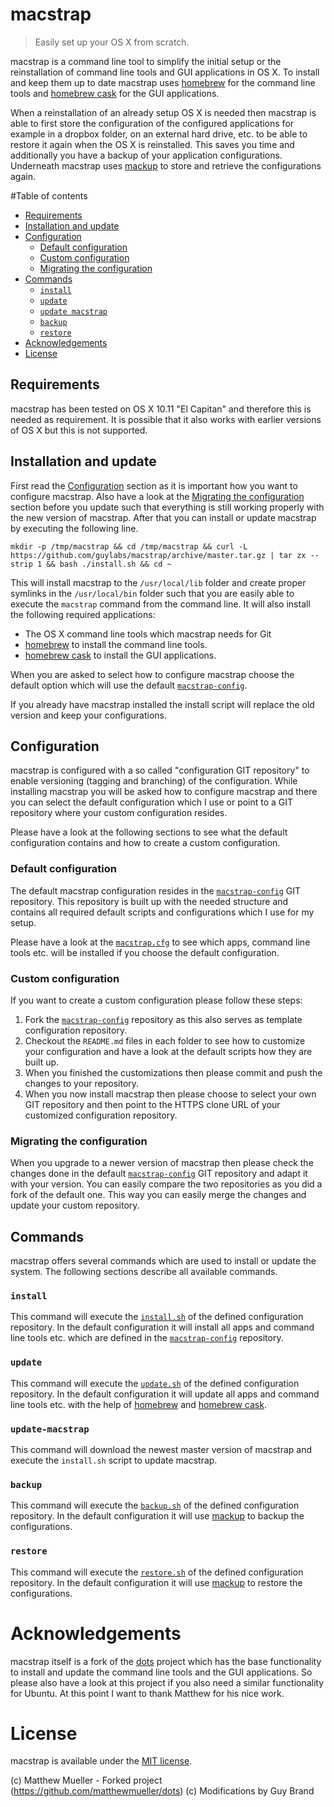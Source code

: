 # macstrap

> Easily set up your OS X from scratch.

macstrap is a command line tool to simplify the initial setup or the reinstallation of command line tools and GUI 
applications in OS X. To install and keep them up to date macstrap uses [homebrew](http://brew.sh) for the command 
line tools and [homebrew cask](http://caskroom.io) for the GUI applications.

When a reinstallation of an already setup OS X is needed then macstrap is able to first store the configuration of the
configured applications for example in a dropbox folder, on an external hard drive, etc. to be able to restore it
again when the OS X is reinstalled. This saves you time and additionally you have a backup of your application configurations.
Underneath macstrap uses [mackup](https://github.com/lra/mackup) to store and retrieve the configurations again.

#Table of contents

- [Requirements](#requirements)
- [Installation and update](#installation-and-update)
- [Configuration](#configuration)
    - [Default configuration](#default-configuration)
    - [Custom configuration](#custom-configuration)
    - [Migrating the configuration](#migrating-the-configuration)
- [Commands](#commands)
    - [`install`](#install)
    - [`update`](#update)
    - [`update macstrap`](#update-macstrap)
    - [`backup`](#backup)
    - [`restore`](#restore)
- [Acknowledgements](#acknowledgements)
- [License](#license)

## Requirements

macstrap has been tested on OS X 10.11 "El Capitan" and therefore this is needed as requirement. It is possible that it
also works with earlier versions of OS X but this is not supported.

## Installation and update

First read the [Configuration](#configuration) section as it is important how you want to configure macstrap. Also have 
a look at the [Migrating the configuration](#migrating-the-configuration) section before you update such that everything
is still working properly with the new version of macstrap. After that you can install or update macstrap by executing the following line.

```shell
mkdir -p /tmp/macstrap && cd /tmp/macstrap && curl -L https://github.com/guylabs/macstrap/archive/master.tar.gz | tar zx --strip 1 && bash ./install.sh && cd ~
```

This will install macstrap to the `/usr/local/lib` folder and create proper symlinks in the `/usr/local/bin` folder such 
that you are easily able to execute the `macstrap` command from the command line. It will also install the following required
applications:

* The OS X command line tools which macstrap needs for Git
* [homebrew](http://brew.sh) to install the command line tools.
* [homebrew cask](http://caskroom.io) to install the GUI applications.

When you are asked to select how to configure macstrap choose the default option which will use the default 
[`macstrap-config`](https://github.com/guylabs/macstrap-config).

If you already have macstrap installed the install script will replace the old version and keep your configurations.

## Configuration

macstrap is configured with a so called "configuration GIT repository" to enable versioning (tagging and branching) of the configuration.
While installing macstrap you will be asked how to configure macstrap and there you can select the default configuration which I use or
point to a GIT repository where your custom configuration resides.

Please have a look at the following sections to see what the default configuration contains and how to create a custom configuration.

### Default configuration

The default macstrap configuration resides in the [`macstrap-config`](https://github.com/guylabs/macstrap-config) GIT repository.
This repository is built up with the needed structure and contains all required default scripts and configurations which I use for my setup.

Please have a look at the [`macstrap.cfg`](https://github.com/guylabs/macstrap-config/blob/master/macstrap.cfg) to see which apps, 
command line tools etc. will be installed if you choose the default configuration.

### Custom configuration

If you want to create a custom configuration please follow these steps:

1. Fork the [`macstrap-config`](https://github.com/guylabs/macstrap-config) repository as this also serves as template configuration repository.
2. Checkout the `README.md` files in each folder to see how to customize your configuration and have a look at the default scripts how they are built up.
3. When you finished the customizations then please commit and push the changes to your repository.
4. When you now install macstrap then please choose to select your own GIT repository and then point to the HTTPS clone URL of your customized configuration repository.

### Migrating the configuration

When you upgrade to a newer version of macstrap then please check the changes done in the default [`macstrap-config`](https://github.com/guylabs/macstrap-config) GIT repository
and adapt it with your version. You can easily compare the two repositories as you did a fork of the default one. This way you can easily merge the changes and update
your custom repository.

## Commands

macstrap offers several commands which are used to install or update the system. The following sections describe all available commands.

### `install`

This command will execute the [`install.sh`](https://github.com/guylabs/macstrap-config/blob/master/commands/install.sh) of the defined configuration repository.
In the default configuration it will install all apps and command line tools etc. which are defined in the [`macstrap-config`](https://github.com/guylabs/macstrap-config) repository.

### `update`

This command will execute the [`update.sh`](https://github.com/guylabs/macstrap-config/blob/master/commands/update.sh) of the defined configuration repository.
In the default configuration it will update all apps and command line tools etc. with the help of [homebrew](http://brew.sh) and [homebrew cask](http://caskroom.io).

### `update-macstrap`

This command will download the newest master version of macstrap and execute the `install.sh` script to update macstrap.

### `backup`

This command will execute the [`backup.sh`](https://github.com/guylabs/macstrap-config/blob/master/commands/backup.sh) of the defined configuration repository.
In the default configuration it will use [mackup](https://github.com/lra/mackup) to backup the configurations.

### `restore`

This command will execute the [`restore.sh`](https://github.com/guylabs/macstrap-config/blob/master/commands/restore.sh) of the defined configuration repository.
In the default configuration it will use [mackup](https://github.com/lra/mackup) to restore the configurations.

# Acknowledgements

macstrap itself is a fork of the [dots](https://github.com/matthewmueller/dots) project which has the base functionality
to install and update the command line tools and the GUI applications. So please also have a look at this project if you
also need a similar functionality for Ubuntu. At this point I want to thank Matthew for his nice work.

# License

macstrap is available under the [MIT license](https://github.com/guylabs/macstrap/blob/master/LICENSE).

(c) Matthew Mueller - Forked project (https://github.com/matthewmueller/dots)
(c) Modifications by Guy Brand
